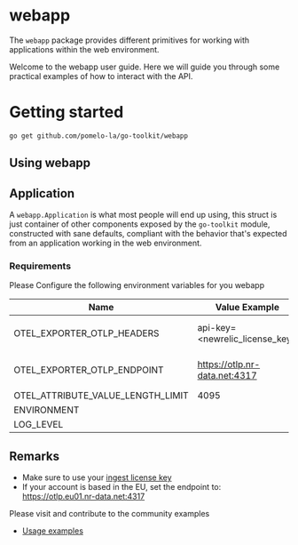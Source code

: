 # webapp

The `webapp` package provides different primitives for working with 
applications within the web environment.

Welcome to the webapp user guide. Here we will guide you through some
practical examples of how to interact with the API.

# Getting started

```shell
go get github.com/pomelo-la/go-toolkit/webapp
```

## Using webapp

## Application

A `webapp.Application` is what most people will end up using, this struct 
is just container of other components exposed by the `go-toolkit` module, 
constructed with sane defaults, compliant with the behavior that's expected 
from an application working in the web environment.

### Requirements

Please Configure the following environment variables for you webapp

| Name                              | Value Example                  | Mandatory                    | Default |
|-----------------------------------|--------------------------------|------------------------------|---------|
| OTEL_EXPORTER_OTLP_HEADERS        | api-key=<newrelic_license_key> | yes (only for cloud runtime) |         |
| OTEL_EXPORTER_OTLP_ENDPOINT       | https://otlp.nr-data.net:4317  | yes (only for cloud runtime) |         |
| OTEL_ATTRIBUTE_VALUE_LENGTH_LIMIT | 4095                           | no                           | 4095    |
| ENVIRONMENT                       |                                | no                           | local   |
| LOG_LEVEL                         |                                | no                           | info    |

## Remarks
- Make sure to use your [ingest license key](https://docs.newrelic.com/docs/apis/intro-apis/new-relic-api-keys/#license-key)
- If your account is based in the EU, set the endpoint to: https://otlp.eu01.nr-data.net:4317

Please visit and contribute to the community examples

* [Usage examples](https://github.com/pomelo-la/go-toolkit/tree/develop?tab=readme-ov-file#use-examples)
